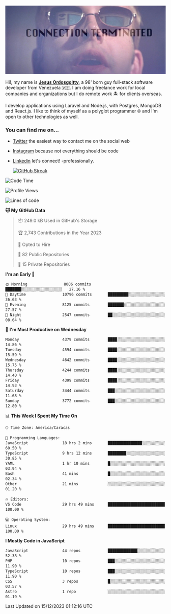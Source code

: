 ![hackers movie reference](./disconnected.jpg)

Hi!, my name is [**Jesus Ordosgoitty**](https://jodaz.dev), a 98' born guy full-stack software developer from Venezuela 🇻🇪. I am doing freelance work for local companies and organizations but I do remote work 🏝️ for clients overseas. 

I develop applications using Laravel and Node.js, with Postgres, MongoDB and React.js. I like to think of myself as a polyglot programmer 🌐 and I'm open to other technologies as well.

### You can find me on...

- [Twitter](https://twitter.com/jodaz_) the easiest way to contact me on the social web
- [Instagram](https://instagram.com/jodaz_) because not everything should be code
- [Linkedin](https://linkedin.com/in/jodaz) let's connect! -professionally.


    [![GitHub Streak](https://streak-stats.demolab.com?user=jodaz&theme=tokyonight)](https://git.io/streak-stats)

<!--START_SECTION:waka-->
![Code Time](http://img.shields.io/badge/Code%20Time-4%2C489%20hrs%2021%20mins-blue)

![Profile Views](http://img.shields.io/badge/Profile%20Views-0-blue)

![Lines of code](https://img.shields.io/badge/From%20Hello%20World%20I%27ve%20Written-96.7%20million%20lines%20of%20code-blue)

**🐱 My GitHub Data** 

> 📦 249.0 kB Used in GitHub's Storage 
 > 
> 🏆 2,743 Contributions in the Year 2023
 > 
> 💼 Opted to Hire
 > 
> 📜 82 Public Repositories 
 > 
> 🔑 15 Private Repositories 
 > 
**I'm an Early 🐤** 

```text
🌞 Morning                8006 commits        ███████░░░░░░░░░░░░░░░░░░   27.16 % 
🌆 Daytime                10796 commits       █████████░░░░░░░░░░░░░░░░   36.63 % 
🌃 Evening                8125 commits        ███████░░░░░░░░░░░░░░░░░░   27.57 % 
🌙 Night                  2547 commits        ██░░░░░░░░░░░░░░░░░░░░░░░   08.64 % 
```
📅 **I'm Most Productive on Wednesday** 

```text
Monday                   4379 commits        ████░░░░░░░░░░░░░░░░░░░░░   14.86 % 
Tuesday                  4594 commits        ████░░░░░░░░░░░░░░░░░░░░░   15.59 % 
Wednesday                4642 commits        ████░░░░░░░░░░░░░░░░░░░░░   15.75 % 
Thursday                 4244 commits        ████░░░░░░░░░░░░░░░░░░░░░   14.40 % 
Friday                   4399 commits        ████░░░░░░░░░░░░░░░░░░░░░   14.93 % 
Saturday                 3444 commits        ███░░░░░░░░░░░░░░░░░░░░░░   11.68 % 
Sunday                   3772 commits        ███░░░░░░░░░░░░░░░░░░░░░░   12.80 % 
```


📊 **This Week I Spent My Time On** 

```text
🕑︎ Time Zone: America/Caracas

💬 Programming Languages: 
JavaScript               18 hrs 2 mins       ███████████████░░░░░░░░░░   60.50 % 
TypeScript               9 hrs 12 mins       ████████░░░░░░░░░░░░░░░░░   30.85 % 
YAML                     1 hr 10 mins        █░░░░░░░░░░░░░░░░░░░░░░░░   03.94 % 
Bash                     41 mins             █░░░░░░░░░░░░░░░░░░░░░░░░   02.34 % 
Other                    21 mins             ░░░░░░░░░░░░░░░░░░░░░░░░░   01.20 % 

🔥 Editors: 
VS Code                  29 hrs 49 mins      █████████████████████████   100.00 % 

💻 Operating System: 
Linux                    29 hrs 49 mins      █████████████████████████   100.00 % 
```

**I Mostly Code in JavaScript** 

```text
JavaScript               44 repos            █████████████░░░░░░░░░░░░   52.38 % 
PHP                      10 repos            ███░░░░░░░░░░░░░░░░░░░░░░   11.90 % 
TypeScript               10 repos            ███░░░░░░░░░░░░░░░░░░░░░░   11.90 % 
CSS                      3 repos             █░░░░░░░░░░░░░░░░░░░░░░░░   03.57 % 
Astro                    1 repo              ░░░░░░░░░░░░░░░░░░░░░░░░░   01.19 % 
```




 Last Updated on 15/12/2023 01:12:16 UTC
<!--END_SECTION:waka-->
